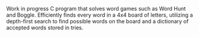 Work in progress C program that solves word games such as Word Hunt and Boggle. 
Efficiently finds every word in a 4x4 board of letters, utilizing a depth-first search to find possible words on the board and a dictionary of accepted words stored in tries.
